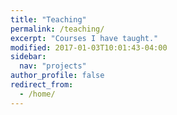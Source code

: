 ```yaml
---
title: "Teaching"
permalink: /teaching/
excerpt: "Courses I have taught."
modified: 2017-01-03T10:01:43-04:00
sidebar:
  nav: "projects"
author_profile: false
redirect_from:
  - /home/
---
```

